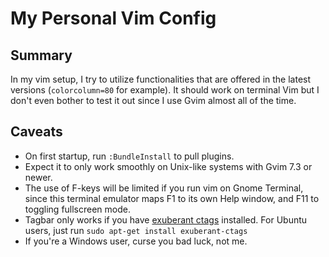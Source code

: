 # My Personal Vim Config

## Summary
In my vim setup, I try to utilize functionalities that are offered in the
latest versions (`colorcolumn=80` for example). It should work on terminal
Vim but I don't even bother to test it out since I use Gvim almost all of the
time.

## Caveats
- On first startup, run `:BundleInstall` to pull plugins.
- Expect it to only work smoothly on Unix-like systems with Gvim 7.3 or newer.
- The use of F-keys will be limited if you run vim on Gnome Terminal, since
this terminal emulator maps F1 to its own Help window, and F11 to toggling
fullscreen mode.
- Tagbar only works if you have [exuberant ctags](http://ctags.sourceforge.net/)
installed. For Ubuntu users, just run `sudo apt-get install exuberant-ctags`
- If you're a Windows user, curse you bad luck, not me.
